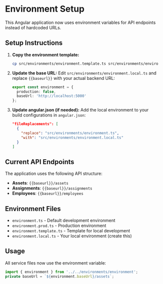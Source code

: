 # Environment Setup

This Angular application now uses environment variables for API endpoints instead of hardcoded URLs.

## Setup Instructions

1. **Copy the environment template:**
   ```bash
   cp src/environments/environment.template.ts src/environments/environment.local.ts
   ```

2. **Update the base URL:**
   Edit `src/environments/environment.local.ts` and replace `{{baseurl}}` with your actual backend URL:
   ```typescript
   export const environment = {
     production: false,
     baseUrl: 'http://localhost:5000'
   };
   ```

3. **Update angular.json (if needed):**
   Add the local environment to your build configurations in `angular.json`:
   ```json
   "fileReplacements": [
     {
       "replace": "src/environments/environment.ts",
       "with": "src/environments/environment.local.ts"
     }
   ]
   ```

## Current API Endpoints

The application uses the following API structure:
- **Assets**: `{{baseurl}}/assets`
- **Assignments**: `{{baseurl}}/assignments`
- **Employees**: `{{baseurl}}/employees`

## Environment Files

- `environment.ts` - Default development environment
- `environment.prod.ts` - Production environment
- `environment.template.ts` - Template for local development
- `environment.local.ts` - Your local environment (create this)

## Usage

All service files now use the environment variable:
```typescript
import { environment } from '../../environments/environment';
private baseUrl = `${environment.baseUrl}/assets`;
